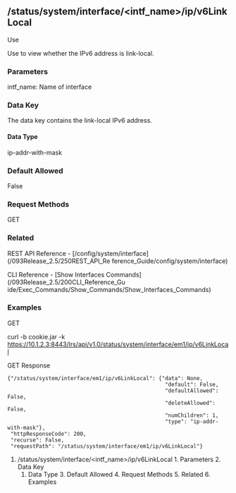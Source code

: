 ## /status/system/interface/<intf_name>/ip/v6LinkLocal

Use

Use to view whether the IPv6 address is link-local.

### Parameters

intf_name: Name of interface

### Data Key

The data key contains the link-local IPv6 address.

#### Data Type

ip-addr-with-mask

### Default Allowed

False

### Request Methods

GET

### Related

REST API Reference - [/config/system/interface](/093Release_2.5/250REST_API_Re
ference_Guide/config/system/interface)

CLI Reference - [Show Interfaces Commands](/093Release_2.5/200CLI_Reference_Gu
ide/Exec_Commands/Show_Commands/Show_Interfaces_Commands)

### Examples

GET

curl -b cookie.jar -k
https://10.1.2.3:8443/lrs/api/v1.0/status/system/interface/em1/ip/v6LinkLocal

GET Response

    
    
    {"/status/system/interface/em1/ip/v6LinkLocal": {"data": None,
                                                      "default": False,
                                                      "defaultAllowed": False,
                                                      "deleteAllowed": False,
                                                      "numChildren": 1,
                                                      "type": "ip-addr-with-mask"},
     "httpResponseCode": 200,
     "recurse": False,
     "requestPath": "/status/system/interface/em1/ip/v6LinkLocal"}
    

  1. /status/system/interface/<intf_name>/ip/v6LinkLocal
    1. Parameters
    2. Data Key
      1. Data Type
    3. Default Allowed
    4. Request Methods
    5. Related
    6. Examples


